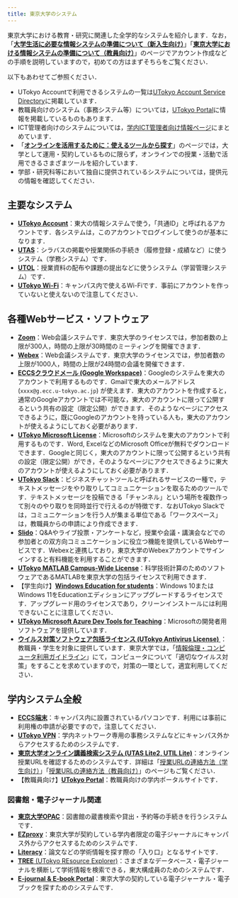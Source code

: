 ```yaml
---
title: 東京大学のシステム
---
```


東京大学における教育・研究に関連した全学的なシステムを紹介します．なお，「**[大学生活に必要な情報システムの準備について（新入生向け）](/oc/)**」「**[東京大学における情報システムの準備について（教員向け）](/faculty_members/)**」のページでアカウント作成などの手順を説明していますので，初めての方はまずそちらをご覧ください．

以下もあわせてご参照ください．

- UTokyo Accountで利用できるシステムの一覧は[UTokyo Account Service Directory](https://login.adm.u-tokyo.ac.jp/utokyoaccount/)に掲載しています．
- 教職員向けのシステム（事務システム等）については，[UTokyo Portal](https://login.adm.u-tokyo.ac.jp/utokyoportal)に情報を掲載しているものもあります．
- ICT管理者向けのシステムについては，[学内ICT管理者向け情報ページ](/ict-admin/)にまとめています．
- 「**[オンラインを活用するために：使えるツールから探す](/online/tools)**」のページでは，大学として運用・契約しているものに限らず，オンラインでの授業・活動で活用できるさまざまツールを紹介しています．
- 学部・研究科等において独自に提供されているシステムについては，提供元の情報を確認してください．

## 主要なシステム

- **[UTokyo Account](/utokyo_account/)**：東大の情報システムで使う，「共通ID」と呼ばれるアカウントです．各システムは，このアカウントでログインして使うのが基本になります．
- **[UTAS](/utas)**：シラバスの掲載や授業関係の手続き（履修登録・成績など）に使うシステム（学務システム）です．
- **[UTOL](/utol/)**：授業資料の配布や課題の提出などに使うシステム（学習管理システム）です．
- **[UTokyo Wi-Fi](/utokyo_wifi/)**：キャンパス内で使えるWi-Fiです．事前にアカウントを作っていないと使えないので注意してください．

## 各種Webサービス・ソフトウェア

- **[Zoom](/zoom/)**：Web会議システムです．東京大学のライセンスでは，参加者数の上限が300人，時間の上限が30時間のミーティングを開催できます．
- **[Webex](/webex/)**：Web会議システムです．東京大学のライセンスでは，参加者数の上限が1000人，時間の上限が24時間の会議を開催できます．
- **[ECCSクラウドメール (Google Workspace)](/google/)**：Googleのシステムを東大のアカウントで利用するものです．Gmailで東大のメールアドレス (`xxxx@g.ecc.u-tokyo.ac.jp`) が使えます．東大のアカウントを作成すると，通常のGoogleアカウントでは不可能な，東大のアカウントに限って公開するという共有の設定（限定公開）ができます．そのようなページにアクセスできるように，既にGoogleのアカウントを持っている人も，東大のアカウントが使えるようにしておく必要があります．
- **[UTokyo Microsoft License](/microsoft/)**：Microsoftのシステムを東大のアカウントで利用するものです．Word, ExcelなどのMicrosoft Officeが無料でダウンロードできます．Googleと同じく，東大のアカウントに限って公開するという共有の設定（限定公開）ができ，そのようなページにアクセスできるように東大のアカウントが使えるようにしておく必要があります．
- **[UTokyo Slack](/slack/)**：ビジネスチャットツールと呼ばれるサービスの一種で，テキストメッセージをやり取りしてコミュニケーションを取るためのツールです．テキストメッセージを投稿できる「チャンネル」という場所を複数作って別々のやり取りを同時並行で行えるのが特徴です．なおUTokyo Slackでは，コミュニケーションを行う人が集まる単位である「ワークスペース」は，教職員からの申請により作成できます．
- **[Slido](/slido/)**：Q&Aやライブ投票・アンケートなど，授業や会議・講演会などでの参加者との双方向コミュニケーションに役立つ機能を提供しているWebサービスです．Webexと連携しており，東京大学のWebexアカウントでサインインすると有料機能を利用することができます．
- **[UTokyo MATLAB Campus-Wide License](/matlab/)**：科学技術計算のためのソフトウェアであるMATLABを東京大学の包括ライセンスで利用できます．
- 【学生向け】**[Windows Education for students](/microsoft/windows_education_for_students)**：Windows 10またはWindows 11をEducationエディションにアップグレードするライセンスです．アップグレード用のライセンスであり，クリーンインストールには利用できないことに注意してください．
- **[UTokyo Microsoft Azure Dev Tools for Teaching](/microsoft/adt4t/)**：Microsoftの開発者用ソフトウェアを提供しています．
- **[ウイルス対策ソフトウェア包括ライセンス (UTokyo Antivirus License) ](/antivirus/)**：教職員・学生を対象に提供しています．東京大学では，「[情報倫理・コンピュータ利用ガイドライン](https://www.u-tokyo.ac.jp/adm/cie/ja/index.html)」にて，コンピュータについて「適切なウイルス対策」をすることを求めていますので，対策の一環として，適宜利用してください．

## 学内システム全般

- **[ECCS端末](https://www.ecc.u-tokyo.ac.jp/)**：キャンパス内に設置されているパソコンです．利用には事前に利用権の申請が必要ですので，注意してください．
- **[UTokyo VPN](/utokyo_vpn/)**：学内ネットワーク専用の事務システムなどにキャンパス外からアクセスするためのシステムです．
- **[東京大学オンライン講義検索システム (UTAS Lite2, UTIL Lite)](https://utelecon-directory.adm.u-tokyo.ac.jp/)**：オンライン授業URLを確認するためのシステムです．詳細は「[授業URLの連絡方法（学生向け）](/oc/url)」「[授業URLの連絡方法（教員向け）](/faculty_members/url)」のページもご覧ください．
- 【教職員向け】**[UTokyo Portal](https://login.adm.u-tokyo.ac.jp/utokyoportal)**：教職員向けの学内ポータルサイトです．

### 図書館・電子ジャーナル関連

- **[東京大学OPAC](https://opac.dl.itc.u-tokyo.ac.jp/opac/opac_search/)**：図書館の蔵書検索や貸出・予約等の手続きを行うシステムです．
- **[EZproxy](https://www.lib.u-tokyo.ac.jp/ja/library/literacy/user-guide/campus/offcampus/ezproxy)**：東京大学が契約している学内者限定の電子ジャーナルにキャンパス外からアクセスするためのシステムです．
- **[Literacy](https://www.lib.u-tokyo.ac.jp/ja/library/literacy)**：論文などの学術情報を探す際の「入り口」となるサイトです．
- [**TREE** (UTokyo REsource Explorer)](https://tokyo.summon.serialssolutions.com/)：さまざまなデータベース・電子ジャーナルを横断して学術情報を検索できる，東大構成員のためのシステムです．
- **[E-journal & E-book Portal](https://vs2ga4mq9g.search.serialssolutions.com/)**：東京大学の契約している電子ジャーナル・電子ブックを探すためのシステムです．
